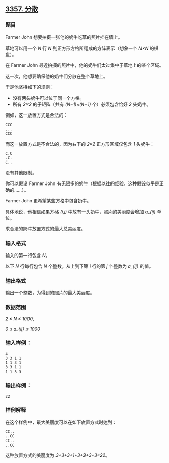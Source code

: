 ## [3357. 分散](https://www.acwing.com/problem/content/3360/)

### 题目

Farmer John 想要拍摄一张他的奶牛吃草的照片挂在墙上。

草地可以用一个 *N* 行 *N* 列正方形方格所组成的方阵表示（想象一个 *N×N* 的棋盘）。

在 Farmer John 最近拍摄的照片中，他的奶牛们太过集中于草地上的某个区域。

这一次，他想要确保他的奶牛们分散在整个草地上。

于是他坚持如下的规则：

- 没有两头奶牛可以位于同一个方格。
- 所有 *2×2* 的子矩阵（共有 *(N−1)×(N−1)* 个）必须包含恰好 *2* 头奶牛。

例如，这一放置方式是合法的：

```
CCC
...
CCC
```

而这一放置方式是不合法的，因为右下的 *2×2* 正方形区域仅包含 *1* 头奶牛：

```
C.C
.C.
C..
```

没有其他限制。

你可以假设 Farmer John 有无限多的奶牛（根据以往的经验，这种假设似乎是正确的……）。

Farmer John 更希望某些方格中包含奶牛。

具体地说，他相信如果方格 *(i,j)* 中放有一头奶牛，照片的美丽度会增加 *a_{ij}* 单位。

求合法的奶牛放置方式的最大总美丽度。

### 输入格式

输入的第一行包含 *N*。

以下 *N* 行每行包含 *N* 个整数。从上到下第 *i* 行的第 *j* 个整数为 *a_{ij}* 的值。

### 输出格式

输出一个整数，为得到的照片的最大美丽度。

### 数据范围

*2 ≤ N ≤ 1000*,

*0 ≤ a_{ij} ≤ 1000*

### 输入样例：

```
4
3 3 1 1
1 1 3 1
3 3 1 1
1 1 3 3
```

### 输出样例：

```
22
```

### 样例解释

在这个样例中，最大美丽度可以在如下放置方式时达到：

```
CC..
..CC
CC..
..CC
```

这种放置方式的美丽度为 *3+3+3+1+3+3+3+3=22*。

